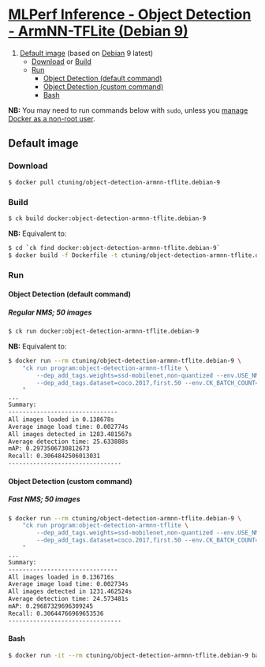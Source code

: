 # [MLPerf Inference - Object Detection - ArmNN-TFLite (Debian 9)](https://hub.docker.com/r/ctuning/object-detection-armnn-tflite.debian-9)

1. [Default image](#image_default) (based on [Debian](https://hub.docker.com/_/debian/) 9 latest)
    - [Download](#image_default_download) or [Build](#image_default_build)
    - [Run](#image_default_run)
        - [Object Detection (default command)](#image_default_run_default)
        - [Object Detection (custom command)](#image_default_run_custom)
        - [Bash](#image_default_run_bash)

**NB:** You may need to run commands below with `sudo`, unless you
[manage Docker as a non-root user](https://docs.docker.com/install/linux/linux-postinstall/#manage-docker-as-a-non-root-user).

<a name="image_default"></a>
## Default image

<a name="image_default_download"></a>
### Download
```
$ docker pull ctuning/object-detection-armnn-tflite.debian-9
```

<a name="image_default_build"></a>
### Build
```bash
$ ck build docker:object-detection-armnn-tflite.debian-9
```
**NB:** Equivalent to:
```bash
$ cd `ck find docker:object-detection-armnn-tflite.debian-9`
$ docker build -f Dockerfile -t ctuning/object-detection-armnn-tflite.debian-9 .
```

<a name="image_default_run"></a>
### Run

<a name="image_default_run_default"></a>
#### Object Detection (default command)

##### Regular NMS; 50 images
```bash
$ ck run docker:object-detection-armnn-tflite.debian-9
```
**NB:** Equivalent to:
```bash
$ docker run --rm ctuning/object-detection-armnn-tflite.debian-9 \
    "ck run program:object-detection-armnn-tflite \
        --dep_add_tags.weights=ssd-mobilenet,non-quantized --env.USE_NMS=regular \
        --dep_add_tags.dataset=coco.2017,first.50 --env.CK_BATCH_COUNT=50 \
    "
...
Summary:
-------------------------------
All images loaded in 0.138678s
Average image load time: 0.002774s
All images detected in 1283.481567s
Average detection time: 25.633888s
mAP: 0.2973506730812673
Recall: 0.3064842506013031
--------------------------------
```

<a name="image_default_run_custom"></a>
#### Object Detection (custom command)

##### Fast NMS; 50 images
```bash
$ docker run --rm ctuning/object-detection-armnn-tflite.debian-9 \
    "ck run program:object-detection-armnn-tflite \
        --dep_add_tags.weights=ssd-mobilenet,non-quantized --env.USE_NMS=fast \
        --dep_add_tags.dataset=coco.2017,first.50 --env.CK_BATCH_COUNT=50 \
    "
...
Summary:
-------------------------------
All images loaded in 0.136716s
Average image load time: 0.002734s
All images detected in 1231.462524s
Average detection time: 24.573481s
mAP: 0.29687329696309245
Recall: 0.30644766969653536
--------------------------------
```

<a name="image_default_run_bash"></a>
#### Bash
```bash
$ docker run -it --rm ctuning/object-detection-armnn-tflite.debian-9 bash
```
